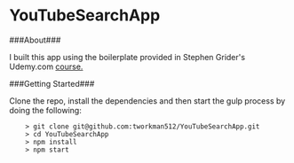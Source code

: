 # YouTubeSearchApp

###About###

I built this app using the boilerplate provided in Stephen Grider's Udemy.com [course.](https://www.udemy.com/react-redux/) 

###Getting Started###

Clone the repo, install the dependencies and then start the gulp process by doing the following:

```
	> git clone git@github.com:tworkman512/YouTubeSearchApp.git
	> cd YouTubeSearchApp
	> npm install
	> npm start
```
